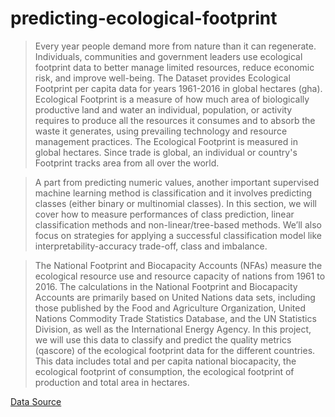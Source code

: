 # predicting-ecological-footprint

> Every year people demand more from nature than it can regenerate. Individuals, communities and government leaders use ecological footprint data to better manage limited resources, reduce economic risk, and improve well-being. The Dataset provides Ecological Footprint per capita data for years 1961-2016 in global hectares (gha). Ecological Footprint is a measure of how much area of biologically productive land and water an individual, population, or activity requires to produce all the resources it consumes and to absorb the waste it generates, using prevailing technology and resource management practices. The Ecological Footprint is measured in global hectares. Since trade is global, an individual or country's Footprint tracks area from all over the world. 

> A part from predicting numeric values, another important supervised machine learning method is classification and it involves predicting classes (either binary or multinomial classes). In this section, we will cover how to measure performances of class prediction, linear classification methods and non-linear/tree-based methods. We’ll also focus on strategies for applying a successful classification model like interpretability-accuracy trade-off, class and imbalance.

> The National Footprint and Biocapacity Accounts (NFAs) measure the ecological resource use and resource capacity of nations from 1961 to 2016. The calculations in the National Footprint and Biocapacity Accounts are primarily based on United Nations data sets, including those published by the Food and Agriculture Organization, United Nations Commodity Trade Statistics Database, and the UN Statistics Division, as well as the International Energy Agency. In this project, we will use this data to classify and predict the quality metrics (qascore) of the ecological footprint data for the different countries. This data includes total and per capita national biocapacity, the ecological footprint of consumption, the ecological footprint of production and total area in hectares.

[Data Source](https://data.world/footprint/nfa-2019-edition)
